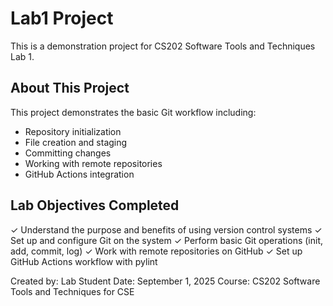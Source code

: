 # Lab1 Project

This is a demonstration project for CS202 Software Tools and Techniques Lab 1.

## About This Project

This project demonstrates the basic Git workflow including:
- Repository initialization
- File creation and staging
- Committing changes
- Working with remote repositories
- GitHub Actions integration

## Lab Objectives Completed

✓ Understand the purpose and benefits of using version control systems
✓ Set up and configure Git on the system
✓ Perform basic Git operations (init, add, commit, log)
✓ Work with remote repositories on GitHub
✓ Set up GitHub Actions workflow with pylint

Created by: Lab Student
Date: September 1, 2025
Course: CS202 Software Tools and Techniques for CSE

